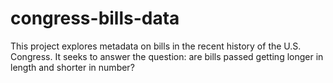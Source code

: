 # congress-bills-data
This project explores metadata on bills in the recent history of the U.S. Congress. It seeks to answer the question: are bills passed getting longer in length and shorter in number?
